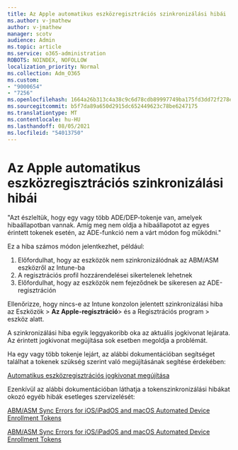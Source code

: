 ```yaml
---
title: Az Apple automatikus eszközregisztrációs szinkronizálási hibái
ms.author: v-jmathew
author: v-jmathew
manager: scotv
audience: Admin
ms.topic: article
ms.service: o365-administration
ROBOTS: NOINDEX, NOFOLLOW
localization_priority: Normal
ms.collection: Adm_O365
ms.custom:
- "9000654"
- "7256"
ms.openlocfilehash: 1664a26b313c4a38c9c6d78cdb89997749ba175fd3dd72f278e99bbd50b0ee84
ms.sourcegitcommit: b5f7da89a650d2915dc652449623c78be6247175
ms.translationtype: MT
ms.contentlocale: hu-HU
ms.lasthandoff: 08/05/2021
ms.locfileid: "54013750"
---
```

# <a name="apple-automatic-device-enrollment-sync-errors"></a>Az Apple automatikus eszközregisztrációs szinkronizálási hibái

"Azt észleltük, hogy egy vagy több ADE/DEP-tokenje van, amelyek hibaállapotban vannak. Amíg meg nem oldja a hibaállapotot az egyes érintett tokenek esetén, az ADE-funkció nem a várt módon fog működni."

Ez a hiba számos módon jelentkezhet, például:

1. Előfordulhat, hogy az eszközök nem szinkronizálódnak az ABM/ASM eszközről az Intune-ba
2. A regisztrációs profil hozzárendelései sikertelenek lehetnek
3. Előfordulhat, hogy az eszközök nem fejeződnek be sikeresen az ADE-regisztráción

Ellenőrizze, hogy nincs-e az Intune konzolon jelentett szinkronizálási hiba az Eszközök > **Az Apple-regisztráció**> és a Regisztrációs program > eszköz alatt.

A szinkronizálási hiba egyik leggyakoribb oka az aktuális jogkivonat lejárata. Az érintett jogkivonat megújítása sok esetben megoldja a problémát.

Ha egy vagy több tokenje lejárt, az alábbi dokumentációban segítséget találhat a tokenek szükség szerint való megújításának segítése érdekében:

[Automatikus eszközregisztrációs jogkivonat megújítása](https://docs.microsoft.com/mem/intune/enrollment/device-enrollment-program-enroll-ios#renew-an-automated-device-enrollment-token)

Ezenkívül az alábbi dokumentációban láthatja a tokenszinkronizálási hibákat okozó egyéb hibák esetleges szervizelését:

[ABM/ASM Sync Errors for iOS/iPadOS and macOS Automated Device Enrollment Tokens](https://docs.microsoft.com/mem/intune/enrollment/troubleshoot-ios-enrollment-errors#sync-token-errors-between-intune-and-ade-dep)







[ABM/ASM Sync Errors for iOS/iPadOS and macOS Automated Device Enrollment Tokens](https://docs.microsoft.com/mem/intune/enrollment/troubleshoot-ios-enrollment-errors#resolutions-when-syncing-tokens-between-intune-and-abmasm-for-automated-device-enrollment)
